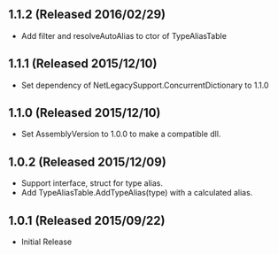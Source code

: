 ## 1.1.2 (Released 2016/02/29)

* Add filter and resolveAutoAlias to ctor of TypeAliasTable

## 1.1.1 (Released 2015/12/10)

* Set dependency of NetLegacySupport.ConcurrentDictionary to 1.1.0

## 1.1.0 (Released 2015/12/10)

* Set AssemblyVersion to 1.0.0 to make a compatible dll.

## 1.0.2 (Released 2015/12/09)

* Support interface, struct for type alias.
* Add TypeAliasTable.AddTypeAlias(type) with a calculated alias.

## 1.0.1 (Released 2015/09/22)

* Initial Release

